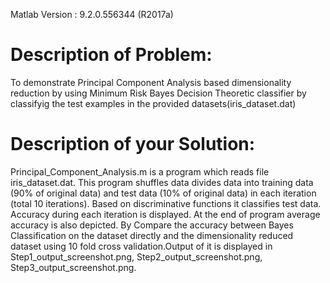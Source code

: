 

Matlab Version : 9.2.0.556344 (R2017a)

# Description of Problem:
To demonstrate Principal Component Analysis based dimensionality reduction by using Minimum Risk Bayes Decision Theoretic classifier by classifyig the test examples in the provided datasets(iris_dataset.dat) 

# Description of your Solution: 
Principal_Component_Analysis.m is a program which reads file iris_dataset.dat. This program shuffles data divides data into training data (90% of original data) and test data (10% of original data) in each iteration (total 10 iterations). Based on discriminative functions it classifies test data. Accuracy during each iteration is displayed. At the end of program average accuracy is also depicted. By Compare the accuracy between Bayes Classification on the dataset directly and the dimensionality reduced dataset using 10 fold cross validation.Output of it is displayed in 
Step1_output_screenshot.png,
Step2_output_screenshot.png,
Step3_output_screenshot.png.



